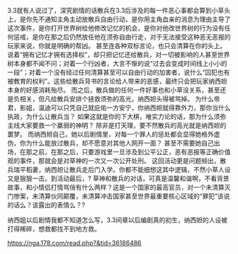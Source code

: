 3.3就有人说过了，深究剧情的话散兵在3.3后涉及的每一件恶心事都会算到小草头上，是你先不通知主角主动放散兵自由行动，是你用主角血亲的消息为理由主导了这次事件，是你打开世界树给他修改记忆的机会，是你对他改世界树的行为没有任何惩戒，是你在那之后仍然放任他在须弥自由行走，对于无法接受这种恶无恶报的玩家来说，你就是明确的帮凶。
甚至连各种双标言论，也只会清算在你的头上。说着“拥有记忆才拥有选择权”，却只把记忆还给散兵，对一切被影响的人甚至世界树本身都不闻不问；对着一个行凶者，大言不惭的说“过去会变成时间线上小小的一段”；对着一个没有经过任何清算甚至可以自由行动的加害者，说什么“囚犯也有被教育的权利”。这些给散兵背书的言论给人带来的恶感，最终只会把玩家纳西妲本身的好感消耗殆尽。
而之后，散兵做的任何一件好事也和小草没关系，甚至还是负相关，但凡给散兵安排个拯救须弥的高光，纳西妲头得被骂掉。
为什么帝君，影姐，温迪可以只凭自己就庇佑一方安宁，你纳西妲就得靠外力，那你当什么执政，为什么让散兵当？
如果这就是你的下大棋，唯实力论的话，那为什么须弥主线大家要救一个羸弱的神明？
除非是打天理，要不然散兵的高光就是纳西妲的噩梦。
而纳西妲自己，她以后剧情里，对每一个罪人的惩处都会显得她格外虚伪，你为什么能放过散兵，却不愿意对其他人网开一面？
甚至不需要她自己出场，在那之前，在那之后，只要游戏里一旦涉及到公平公正，恶有恶报等正确价值观的事件，那就会是对草神的一次又一次公开处刑。
这回活动更是问题频出，散兵瑞平稻妻，纳西妲让散兵走后门入学。你都不能细想这其中逻辑，不然小草人设又是狠狠一击。到活动最后，? 草神和散兵的对话，可真是温馨和谐啊，不看背景故事，和小情侣打情骂俏有什么两样？这是一个国家的最高官员，对一个未清算灭门惨案，未清算伙同颠覆，未清算冲击国家甚至世界最重要核心区域的“罪犯”该说的话么？该露出的表情么？?

纳西姐以后剧情我都不知道怎么写，3.3间章以后编剧真的初生，纳西妲的人设被打得稀碎，想救都找不到地方救。

https://nga.178.com/read.php?&tid=36186486

